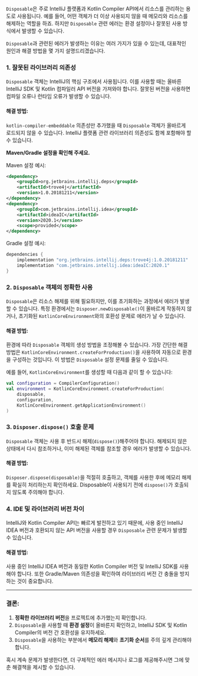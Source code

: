 `Disposable`은 주로 IntelliJ 플랫폼과 Kotlin Compiler API에서 리소스를 관리하는 용도로 사용됩니다. 예를 들어, 어떤 객체가 더 이상 사용되지 않을 때 메모리와 리소스를 해제하는 역할을 하죠. 하지만 `Disposable` 관련 에러는 환경 설정이나 잘못된 사용 방식에서 발생할 수 있습니다.

`Disposable`과 관련된 에러가 발생하는 이유는 여러 가지가 있을 수 있는데, 대표적인 원인과 해결 방법을 몇 가지 설명드리겠습니다.

### 1. **잘못된 라이브러리 의존성**
   `Disposable` 객체는 IntelliJ의 핵심 구조에서 사용됩니다. 이를 사용할 때는 올바른 IntelliJ SDK 및 Kotlin 컴파일러 API 버전을 가져와야 합니다. 잘못된 버전을 사용하면 컴파일 오류나 런타임 오류가 발생할 수 있습니다.

   #### 해결 방법:
   `kotlin-compiler-embeddable` 의존성만 추가했을 때 `Disposable` 객체가 올바르게 로드되지 않을 수 있습니다. IntelliJ 플랫폼 관련 라이브러리 의존성도 함께 포함해야 할 수 있습니다.

   **Maven/Gradle 설정을 확인해 주세요.**
   
   Maven 설정 예시:
   ```xml
   <dependency>
       <groupId>org.jetbrains.intellij.deps</groupId>
       <artifactId>trove4j</artifactId>
       <version>1.0.20181211</version>
   </dependency>
   <dependency>
       <groupId>com.jetbrains.intellij.idea</groupId>
       <artifactId>ideaIC</artifactId>
       <version>2020.1</version>
       <scope>provided</scope>
   </dependency>
   ```

   Gradle 설정 예시:
   ```groovy
   dependencies {
       implementation "org.jetbrains.intellij.deps:trove4j:1.0.20181211"
       implementation "com.jetbrains.intellij.idea:ideaIC:2020.1"
   }
   ```

### 2. **`Disposable` 객체의 정확한 사용**
   `Disposable`은 리소스 해제를 위해 필요하지만, 이를 초기화하는 과정에서 에러가 발생할 수 있습니다. 특정 환경에서는 `Disposer.newDisposable()`이 올바르게 작동하지 않거나, 초기화된 `KotlinCoreEnvironment`와의 호환성 문제로 에러가 날 수 있습니다.

   #### 해결 방법:
   환경에 따라 `Disposable` 객체의 생성 방법을 조정해볼 수 있습니다. 가장 간단한 해결 방법은 `KotlinCoreEnvironment.createForProduction()`을 사용하여 자동으로 환경을 구성하는 것입니다. 이 방법은 `Disposable` 설정 문제를 줄일 수 있습니다.

   예를 들어, `KotlinCoreEnvironment`를 생성할 때 다음과 같이 할 수 있습니다:

   ```kotlin
   val configuration = CompilerConfiguration()
   val environment = KotlinCoreEnvironment.createForProduction(
       disposable,
       configuration,
       KotlinCoreEnvironment.getApplicationEnvironment()
   )
   ```

### 3. **`Disposer.dispose()` 호출 문제**
   `Disposable` 객체는 사용 후 반드시 해제(`dispose()`)해주어야 합니다. 해제되지 않은 상태에서 다시 참조하거나, 이미 해제된 객체를 참조할 경우 에러가 발생할 수 있습니다.

   #### 해결 방법:
   `Disposer.dispose(disposable)`을 적절히 호출하고, 객체를 사용한 후에 메모리 해제를 확실히 처리하는지 확인하세요. Disposable이 사용되기 전에 `dispose()`가 호출되지 않도록 주의해야 합니다.

### 4. **IDE 및 라이브러리 버전 차이**
   IntelliJ와 Kotlin Compiler API는 빠르게 발전하고 있기 때문에, 사용 중인 IntelliJ IDEA 버전과 호환되지 않는 API 버전을 사용할 경우 `Disposable` 관련 문제가 발생할 수 있습니다. 

   #### 해결 방법:
   사용 중인 IntelliJ IDEA 버전과 동일한 Kotlin Compiler 버전 및 IntelliJ SDK를 사용해야 합니다. 또한 Gradle/Maven 의존성을 확인하여 라이브러리 버전 간 충돌을 방지하는 것이 중요합니다.

---

### 결론:
1. **정확한 라이브러리 버전**을 프로젝트에 추가했는지 확인합니다.
2. `Disposable`을 사용할 때 **환경 설정**이 올바른지 확인하고, IntelliJ SDK 및 Kotlin Compiler의 버전 간 호환성을 유지하세요.
3. `Disposable`을 사용하는 부분에서 **메모리 해제**와 **초기화 순서**를 주의 깊게 관리해야 합니다.

혹시 계속 문제가 발생한다면, 더 구체적인 에러 메시지나 로그를 제공해주시면 그에 맞춘 해결책을 제시할 수 있습니다.